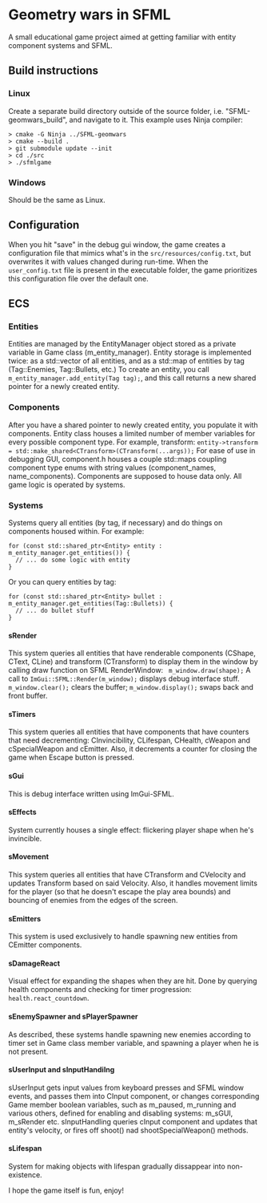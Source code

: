 # Geometry wars in SFML
A small educational game project aimed at getting familiar with entity component systems and SFML.
## Build instructions
### Linux
Create a separate build directory outside of the source folder, i.e. "SFML-geomwars_build", and navigate to it.
This example uses Ninja compiler:
```
> cmake -G Ninja ../SFML-geomwars
> cmake --build .
> git submodule update --init
> cd ./src
> ./sfmlgame
```
### Windows
Should be the same as Linux.

## Configuration
When you hit "save" in the debug gui window, the game creates a configuration file that mimics what's in the ```src/resources/config.txt```, but overwrites it with values changed during run-time.
When the ```user_config.txt``` file is present in the executable folder, the game prioritizes this configuration file over the default one.

## ECS
### Entities
Entities are managed by the EntityManager object stored as a private variable in Game class (m_entity_manager).
Entity storage is implemented twice: as a std::vector of all entities, and as a std::map of entities by tag (Tag::Enemies, Tag::Bullets, etc.)
To create an entity, you call ```m_entity_manager.add_entity(Tag tag);```, and this call returns a new shared pointer for a newly created entity.
### Components
After you have a shared pointer to newly created entity, you populate it with components.
Entity class houses a limited number of member variables for every possible component type. For example, transform:
```entity->transform = std::make_shared<CTransform>(CTransform(...args));```
For ease of use in debugging GUI, component.h houses a couple std::maps coupling component type enums with string values (component_names, name_components).
Components are supposed to house data only. All game logic is operated by systems.
### Systems
Systems query all entities (by tag, if necessary) and do things on components housed within.
For example:
```
for (const std::shared_ptr<Entity> entity : m_entity_manager.get_entities()) {
  // ... do some logic with entity
}
```
Or you can query entities by tag:
```
for (const std::shared_ptr<Entity> bullet : m_entity_manager.get_entities(Tag::Bullets)) {
  // ... do bullet stuff
}
```
#### sRender
This system queries all entities that have renderable components (CShape, CText, CLine) and transform (CTransform) to display them in the window by calling draw function on SFML RenderWindow: ``` m_window.draw(shape);```
A call to ```ImGui::SFML::Render(m_window);``` displays debug interface stuff.
```m_window.clear();``` clears the buffer;
```m_window.display();``` swaps back and front buffer.

#### sTimers
This system queries all entities that have components that have counters that need decrementing: CInvincibility, CLifespan, CHealth, cWeapon and cSpecialWeapon and cEmitter.
Also, it decrements a counter for closing the game when Escape button is pressed.

#### sGui
This is debug interface written using ImGui-SFML.

#### sEffects
System currently houses a single effect: flickering player shape when he's invincible.

#### sMovement
This system queries all entities that have CTransform and CVelocity and updates Transform based on said Velocity.
Also, it handles movement limits for the player (so that he doesn't escape the play area bounds) and bouncing of enemies from the edges of the screen.

#### sEmitters
This system is used exclusively to handle spawning new entities from CEmitter components.

#### sDamageReact
Visual effect for expanding the shapes when they are hit. Done by querying health components and checking for timer progression: ```health.react_countdown```.

#### sEnemySpawner and sPlayerSpawner
As described, these systems handle spawning new enemies according to timer set in Game class member variable, and spawning a player when he is not present.

#### sUserInput and sInputHandilng
sUserInput gets input values from keyboard presses and SFML window events, and passes them into CInput component, or changes corresponding Game member boolean variables, such as m_paused, m_running and various others, defined for enabling and disabling systems: m_sGUI, m_sRender etc.
sInputHandling queries cInput component and updates that entity's velocity, or fires off shoot() nad shootSpecialWeapon() methods.

#### sLifespan
System for making objects with lifespan gradually dissappear into non-existence.


I hope the game itself is fun, enjoy!
